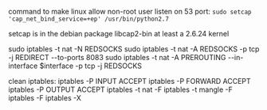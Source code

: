 


command to make linux allow non-root user listen on 53 port:
`sudo setcap 'cap_net_bind_service=+ep' /usr/bin/python2.7`

setcap is in the debian package libcap2-bin
at least a 2.6.24 kernel





sudo iptables -t nat -N REDSOCKS
sudo iptables -t nat -A REDSOCKS -p tcp -j REDIRECT --to-ports 8083
sudo iptables -t nat -A PREROUTING --in-interface $interface -p tcp -j REDSOCKS


clean iptables:
iptables -P INPUT ACCEPT
iptables -P FORWARD ACCEPT
iptables -P OUTPUT ACCEPT
iptables -t nat -F
iptables -t mangle -F
iptables -F
iptables -X
